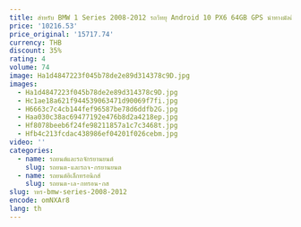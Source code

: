 ```yaml
---
title: สําหรับ BMW 1 Series 2008-2012 รถวิทยุ Android 10 PX6 64GB GPS นําทางมัลติมีเดีย Player วิทยุ
price: '10216.53'
price_original: '15717.74'
currency: THB
discount: 35%
rating: 4
volume: 74
image: Ha1d4847223f045b78de2e89d314378c9D.jpg
images:
  - Ha1d4847223f045b78de2e89d314378c9D.jpg
  - Hc1ae18a621f944539063471d90069f7fi.jpg
  - H6663c7c4cb144fef96587be78d6ddfb2G.jpg
  - Haa030c38ac69477192e476b8d2a4218ep.jpg
  - Hf8078beeb6f24fe98211857a1c7c3468t.jpg
  - Hfb4c213fcdac438986ef04201f026cebm.jpg
video: ''
categories:
  - name: รถยนต์และรถจักรยานยนต์
    slug: รถยนต-และรถจ-กรยานยนต
  - name: รถยนต์อิเล็กทรอนิกส์
    slug: รถยนต-เล-กทรอน-กส
slug: าหร-bmw-series-2008-2012
encode: omNXAr8
lang: th
---
```

  